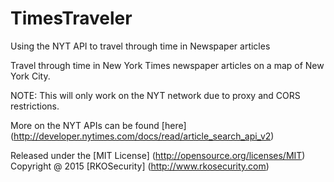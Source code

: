 # TimesTraveler

Using the NYT API to travel through time in Newspaper articles

Travel through time in New York Times newspaper articles on a map of New York City.

NOTE: This will only work on the NYT network due to proxy and CORS restrictions.

More on the NYT APIs can be found [here] (http://developer.nytimes.com/docs/read/article_search_api_v2)

Released under the [MIT License] (http://opensource.org/licenses/MIT)
Copyright @ 2015 [RKOSecurity] (http://www.rkosecurity.com)
